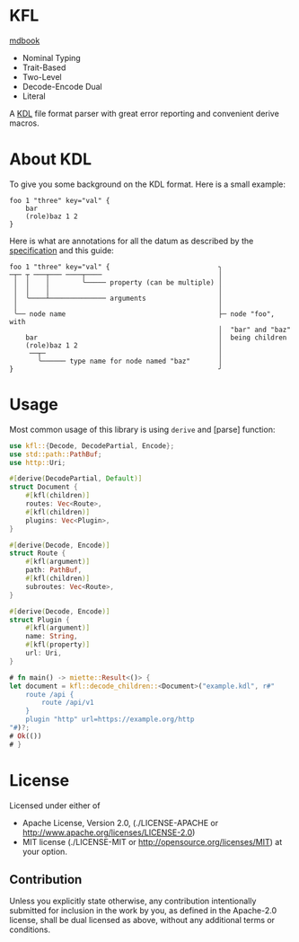 # KFL

[mdbook](https://synthet-ic.github.io/kfl/)

- Nominal Typing
- Trait-Based
- Two-Level
- Decode-Encode Dual
- Literal

A [KDL](https://kdl.dev) file format parser with great error reporting and convenient derive macros.

# About KDL

To give you some background on the KDL format. Here is a small example:

```kdl
foo 1 "three" key="val" {
    bar
    (role)baz 1 2
}
```

Here is what are annotations for all the datum as described by the [specification] and this guide:

```text
foo 1 "three" key="val" {                           ╮
─┬─ ┬ ───┬─── ────┬────                             │
 │  │    │        ╰───── property (can be multiple) │
 │  │    │                                          │
 │  ╰────┴────────────── arguments                  │
 │                                                  │
 ╰── node name                                      ├─ node "foo", with
                                                    │  "bar" and "baz"
    bar                                             │  being children
    (role)baz 1 2                                   │
     ──┬─                                           │
       ╰────── type name for node named "baz"       │
}                                                   ╯
```

# Usage

Most common usage of this library is using `derive` and [parse] function:

```rust
use kfl::{Decode, DecodePartial, Encode};
use std::path::PathBuf;
use http::Uri;

#[derive(DecodePartial, Default)]
struct Document {
    #[kfl(children)]
    routes: Vec<Route>,
    #[kfl(children)]
    plugins: Vec<Plugin>,
}

#[derive(Decode, Encode)]
struct Route {
    #[kfl(argument)]
    path: PathBuf,
    #[kfl(children)]
    subroutes: Vec<Route>,
}

#[derive(Decode, Encode)]
struct Plugin {
    #[kfl(argument)]
    name: String,
    #[kfl(property)]
    url: Uri,
}

# fn main() -> miette::Result<()> {
let document = kfl::decode_children::<Document>("example.kdl", r#"
    route /api {
        route /api/v1
    }
    plugin "http" url=https://example.org/http
"#)?;
# Ok(())
# }
```

License
=======

Licensed under either of

* Apache License, Version 2.0,
  (./LICENSE-APACHE or <http://www.apache.org/licenses/LICENSE-2.0>)
* MIT license (./LICENSE-MIT or <http://opensource.org/licenses/MIT>)
  at your option.

Contribution
------------

Unless you explicitly state otherwise, any contribution intentionally submitted for inclusion in the work by you, as defined in the Apache-2.0 license, shall be dual licensed as above, without any additional terms or conditions.


[specification]: https://github.com/kdl-org/kdl/blob/main/SPEC.md
[miette]: https://docs.rs/miette/
[miette guide]: https://docs.rs/miette/latest/miette/#-handler-options
